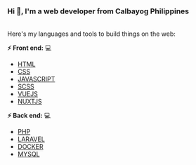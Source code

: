 ### Hi 👋,  I'm a web developer from Calbayog Philippines

<br/>
Here's my languages and tools to build things on the web:

**:zap: Front end:** 💻                                                                    
- [HTML](https://developer.mozilla.org/en-US/docs/Web/HTML)                               
- [CSS](https://developer.mozilla.org/en-US/docs/Web/CSS)
- [JAVASCRIPT](https://developer.mozilla.org/en-US/docs/Web/JavaScript)
- [SCSS](https://sass-lang.com/)
- [VUEJS](https://vuejs.org/)
- [NUXTJS](https://nuxtjs.org/)

**:zap: Back end:** 💻
- [PHP](https://www.php.net/)
- [LARAVEL](https://laravel.com/)
- [DOCKER](https://www.docker.com/)
- [MYSQL](https://www.mysql.com/)


